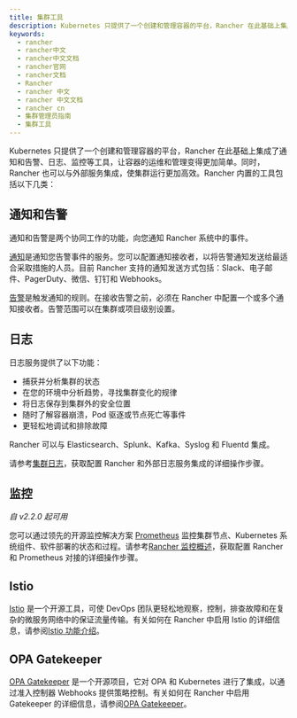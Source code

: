 ```yaml
---
title: 集群工具
description: Kubernetes 只提供了一个创建和管理容器的平台，Rancher 在此基础上集成了通知和告警、日志、监控等工具，让容器的运维和管理变得更加简单。同时，Rancher 也可以与外部服务集成，使集群运行更加高效。Rancher 内置的工具包括以下几类：通知和告警、日志、监控、Istio、OPA Gatekeeper。
keywords:
  - rancher
  - rancher中文
  - rancher中文文档
  - rancher官网
  - rancher文档
  - Rancher
  - rancher 中文
  - rancher 中文文档
  - rancher cn
  - 集群管理员指南
  - 集群工具
---
```


Kubernetes 只提供了一个创建和管理容器的平台，Rancher 在此基础上集成了通知和告警、日志、监控等工具，让容器的运维和管理变得更加简单。同时，Rancher 也可以与外部服务集成，使集群运行更加高效。Rancher 内置的工具包括以下几类：

## 通知和告警

通知和告警是两个协同工作的功能，向您通知 Rancher 系统中的事件。

[通知](/docs/rancher2/cluster-admin/tools/notifiers/_index)是通知您告警事件的服务。您可以配置通知接收者，以将告警通知发送给最适合采取措施的人员。目前 Rancher 支持的通知发送方式包括：Slack、电子邮件、PagerDuty、微信、钉钉和 Webhooks。

[告警](/docs/rancher2/cluster-admin/tools/cluster-alerts/_index)是触发通知的规则。在接收告警之前，必须在 Rancher 中配置一个或多个通知接收者。告警范围可以在集群或项目级别设置。

## 日志

日志服务提供了以下功能：

- 捕获并分析集群的状态
- 在您的环境中分析趋势，寻找集群变化的规律
- 将日志保存到集群外的安全位置
- 随时了解容器崩溃，Pod 驱逐或节点死亡等事件
- 更轻松地调试和排除故障

Rancher 可以与 Elasticsearch、Splunk、Kafka、Syslog 和 Fluentd 集成。

请参考[集群日志](/docs/rancher2/project-admin/tools/project-logging/_index)，获取配置 Rancher 和外部日志服务集成的详细操作步骤。

## 监控

_自 v2.2.0 起可用_

您可以通过领先的开源监控解决方案 [Prometheus](https://prometheus.io/) 监控集群节点、Kubernetes 系统组件、软件部署的状态和过程。请参考[Rancher 监控概述](/docs/rancher2/cluster-admin/tools/cluster-monitoring/_index)，获取配置 Rancher 和 Prometheus 对接的详细操作步骤。

## Istio

[Istio](https://istio.io/) 是一个开源工具，可使 DevOps 团队更轻松地观察，控制，排查故障和在复杂的微服务网络中的保证流量传输。有关如何在 Rancher 中启用 Istio 的详细信息，请参阅[Istio 功能介绍](/docs/rancher2/cluster-admin/tools/istio/_index)。

## OPA Gatekeeper

[OPA Gatekeeper](https://github.com/open-policy-agent/gatekeeper) 是一个开源项目，它对 OPA 和 Kubernetes 进行了集成，以通过准入控制器 Webhooks 提供策略控制。有关如何在 Rancher 中启用 Gatekeeper 的详细信息，请参阅[OPA Gatekeeper](/docs/rancher2/cluster-admin/tools/opa-gatekeeper/_index)。
